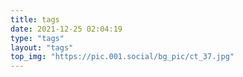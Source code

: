 ```yaml
---
title: tags
date: 2021-12-25 02:04:19
type: "tags"
layout: "tags"
top_img: "https://pic.001.social/bg_pic/ct_37.jpg"
---
```

